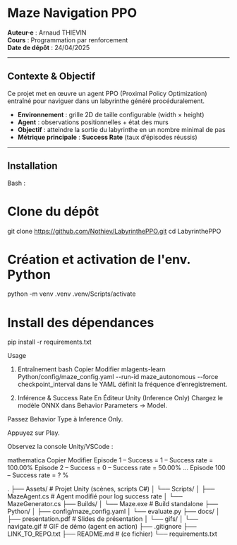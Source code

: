 # Maze Navigation PPO

**Auteur·e** : Arnaud THIEVIN  
**Cours** : Programmation par renforcement  
**Date de dépôt** : 24/04/2025

---

## Contexte & Objectif

Ce projet met en œuvre un agent PPO (Proximal Policy Optimization) entraîné pour naviguer dans un labyrinthe généré procéduralement.  
- **Environnement** : grille 2D de taille configurable (width × height)  
- **Agent** : observations positionnelles + état des murs  
- **Objectif** : atteindre la sortie du labyrinthe en un nombre minimal de pas  
- **Métrique principale** : **Success Rate** (taux d’épisodes réussis)

---

## Installation

Bash :
# Clone du dépôt
git clone https://github.com/Nothiev/LabyrinthePPO.git
cd LabyrinthePPO

# Création et activation de l'env. Python
python -m venv .venv
.venv/Scripts/activate

# Install des dépendances
pip install -r requirements.txt


Usage
1. Entraînement
bash
Copier
Modifier
mlagents-learn Python/config/maze_config.yaml --run-id maze_autonomous --force
checkpoint_interval dans le YAML définit la fréquence d’enregistrement.

2. Inférence & Success Rate
En Éditeur Unity (Inference Only)
Chargez le modèle ONNX dans Behavior Parameters → Model.

Passez Behavior Type à Inference Only.

Appuyez sur Play.

Observez la console Unity/VSCode :

mathematica
Copier
Modifier
Episode 1 – Success = 1 – Success rate = 100.00%
Episode 2 – Success = 0 – Success rate = 50.00%
…
Episode 100 – Success rate = ? %

.
├── Assets/                 # Projet Unity (scènes, scripts C#)
│   └── Scripts/
│       ├── MazeAgent.cs    # Agent modifié pour log success rate
│       └── MazeGenerator.cs
├── Builds/
│   └── Maze.exe            # Build standalone
├── Python/
│   ├── config/maze_config.yaml
│   └── evaluate.py
├── docs/
│   ├── presentation.pdf    # Slides de présentation
│   └── gifs/
│       └── navigate.gif    # GIF de démo (agent en action)
├── .gitignore
├── LINK_TO_REPO.txt
├── README.md               # (ce fichier)
└── requirements.txt
